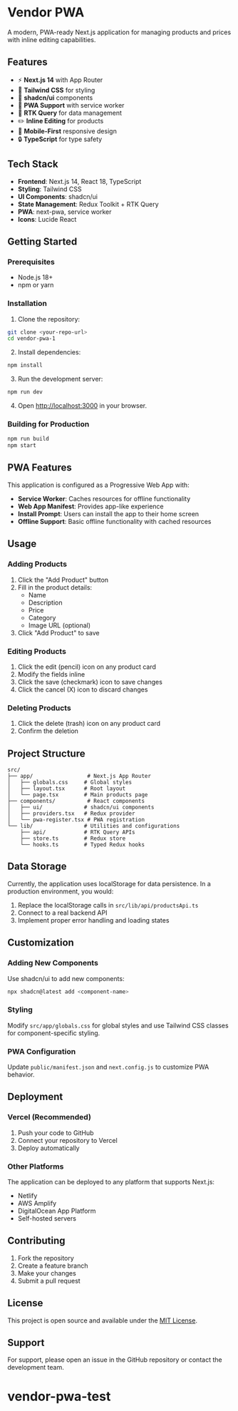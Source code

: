 # Vendor PWA

A modern, PWA-ready Next.js application for managing products and prices with inline editing capabilities.

## Features

- ⚡ **Next.js 14** with App Router
- 🎨 **Tailwind CSS** for styling
- 🧩 **shadcn/ui** components
- 📱 **PWA Support** with service worker
- 🔄 **RTK Query** for data management
- ✏️ **Inline Editing** for products
- 📱 **Mobile-First** responsive design
- 🔒 **TypeScript** for type safety

## Tech Stack

- **Frontend**: Next.js 14, React 18, TypeScript
- **Styling**: Tailwind CSS
- **UI Components**: shadcn/ui
- **State Management**: Redux Toolkit + RTK Query
- **PWA**: next-pwa, service worker
- **Icons**: Lucide React

## Getting Started

### Prerequisites

- Node.js 18+
- npm or yarn

### Installation

1. Clone the repository:

```bash
git clone <your-repo-url>
cd vendor-pwa-1
```

2. Install dependencies:

```bash
npm install
```

3. Run the development server:

```bash
npm run dev
```

4. Open [http://localhost:3000](http://localhost:3000) in your browser.

### Building for Production

```bash
npm run build
npm start
```

## PWA Features

This application is configured as a Progressive Web App with:

- **Service Worker**: Caches resources for offline functionality
- **Web App Manifest**: Provides app-like experience
- **Install Prompt**: Users can install the app to their home screen
- **Offline Support**: Basic offline functionality with cached resources

## Usage

### Adding Products

1. Click the "Add Product" button
2. Fill in the product details:
   - Name
   - Description
   - Price
   - Category
   - Image URL (optional)
3. Click "Add Product" to save

### Editing Products

1. Click the edit (pencil) icon on any product card
2. Modify the fields inline
3. Click the save (checkmark) icon to save changes
4. Click the cancel (X) icon to discard changes

### Deleting Products

1. Click the delete (trash) icon on any product card
2. Confirm the deletion

## Project Structure

```
src/
├── app/                 # Next.js App Router
│   ├── globals.css     # Global styles
│   ├── layout.tsx      # Root layout
│   └── page.tsx        # Main products page
├── components/          # React components
│   ├── ui/             # shadcn/ui components
│   ├── providers.tsx   # Redux provider
│   └── pwa-register.tsx # PWA registration
└── lib/                # Utilities and configurations
    ├── api/            # RTK Query APIs
    ├── store.ts        # Redux store
    └── hooks.ts        # Typed Redux hooks
```

## Data Storage

Currently, the application uses localStorage for data persistence. In a production environment, you would:

1. Replace the localStorage calls in `src/lib/api/productsApi.ts`
2. Connect to a real backend API
3. Implement proper error handling and loading states

## Customization

### Adding New Components

Use shadcn/ui to add new components:

```bash
npx shadcn@latest add <component-name>
```

### Styling

Modify `src/app/globals.css` for global styles and use Tailwind CSS classes for component-specific styling.

### PWA Configuration

Update `public/manifest.json` and `next.config.js` to customize PWA behavior.

## Deployment

### Vercel (Recommended)

1. Push your code to GitHub
2. Connect your repository to Vercel
3. Deploy automatically

### Other Platforms

The application can be deployed to any platform that supports Next.js:

- Netlify
- AWS Amplify
- DigitalOcean App Platform
- Self-hosted servers

## Contributing

1. Fork the repository
2. Create a feature branch
3. Make your changes
4. Submit a pull request

## License

This project is open source and available under the [MIT License](LICENSE).

## Support

For support, please open an issue in the GitHub repository or contact the development team.
# vendor-pwa-test
